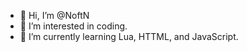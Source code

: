 - 👋 Hi, I’m @NoftN
- 👀 I’m interested in coding.
- 🌱 I’m currently learning Lua, HTTML, and JavaScript.
